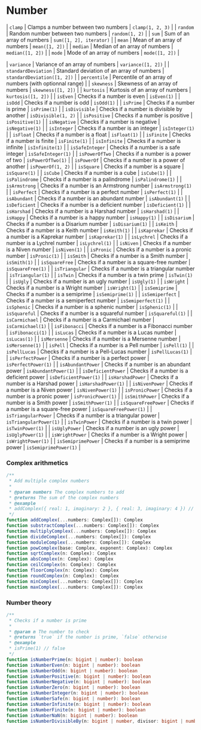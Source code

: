 # Number

| `clamp` | Clamps a number between two numbers | `clamp(1, 2, 3)` |
| `random` | Random number between two numbers | `random(1, 2)` |
| `sum` | Sum of an array of numbers | `sum([1, 2], iterator)` |
| `mean` | Mean of an array of numbers | `mean([1, 2])` |
| `median` | Median of an array of numbers | `median([1, 2])` |
| `mode` | Mode of an array of numbers | `mode([1, 2])` |

| `variance` | Variance of an array of numbers | `variance([1, 2])` |
| `standardDeviation` | Standard deviation of an array of numbers | `standardDeviation([1, 2])` |
| `percentile` | Percentile of an array of numbers (with optionnal range) |
| `skewness` | Skewness of an array of numbers | `skewness([1, 2])` |
| `kurtosis` | Kurtosis of an array of numbers | `kurtosis([1, 2])` |
| `isEven` | Checks if a number is even | `isEven(1)` |
| `isOdd` | Checks if a number is odd | `isOdd(1)` |
| `isPrime` | Checks if a number is prime | `isPrime(1)` |
| `isDivisible` | Checks if a number is divisible by another | `isDivisible(1, 2)` |
| `isPositive` | Checks if a number is positive | `isPositive(1)` |
| `isNegative` | Checks if a number is negative | `isNegative(1)` |
| `isInteger` | Checks if a number is an integer | `isInteger(1)` |
| `isFloat` | Checks if a number is a float | `isFloat(1)` |
| `isFinite` | Checks if a number is finite | `isFinite(1)` |
| `isInfinite` | Checks if a number is infinite | `isInfinite(1)` |
| `isSafeInteger` | Checks if a number is a safe integer | `isSafeInteger(1)` |
| `isPowerOfTwo` | Checks if a number is a power of two | `isPowerOfTwo(1)` |
| `isPowerOf` | Checks if a number is a power of another | `isPowerOf(1, 2)` |
| `isSquare` | Checks if a number is a square | `isSquare(1)` |
| `isCube` | Checks if a number is a cube | `isCube(1)` |
| `isPalindrome` | Checks if a number is a palindrome | `isPalindrome(1)` |
| `isArmstrong` | Checks if a number is an Armstrong number | `isArmstrong(1)` |
| `isPerfect` | Checks if a number is a perfect number | `isPerfect(1)` |
| `isAbundant` | Checks if a number is an abundant number | `isAbundant(1)` |
| `isDeficient` | Checks if a number is a deficient number | `isDeficient(1)` |
| `isHarshad` | Checks if a number is a Harshad number | `isHarshad(1)` |
| `isHappy` | Checks if a number is a happy number | `isHappy(1)` |
| `isDisarium` | Checks if a number is a Disarium number | `isDisarium(1)` |
| `isKeith` | Checks if a number is a Keith number | `isKeith(1)` |
| `isKaprekar` | Checks if a number is a Kaprekar number | `isKaprekar(1)` |
| `isLychrel` | Checks if a number is a Lychrel number | `isLychrel(1)` |
| `isNiven` | Checks if a number is a Niven number | `isNiven(1)` |
| `isPronic` | Checks if a number is a pronic number | `isPronic(1)` |
| `isSmith` | Checks if a number is a Smith number | `isSmith(1)` |
| `isSquareFree` | Checks if a number is a square-free number | `isSquareFree(1)` |
| `isTriangular` | Checks if a number is a triangular number | `isTriangular(1)` |
| `isTwin` | Checks if a number is a twin prime | `isTwin(1)` |
| `isUgly` | Checks if a number is an ugly number | `isUgly(1)` |
| `isWright` | Checks if a number is a Wright number | `isWright(1)` |
| `isSemiprime` | Checks if a number is a semiprime | `isSemiprime(1)` |
| `isSemiperfect` | Checks if a number is a semiperfect number | `isSemiperfect(1)` |
| `isSphenic` | Checks if a number is a sphenic number | `isSphenic(1)` |
| `isSquareful` | Checks if a number is a squareful number | `isSquareful(1)` |
| `isCarmichael` | Checks if a number is a Carmichael number | `isCarmichael(1)` |
| `isFibonacci` | Checks if a number is a Fibonacci number | `isFibonacci(1)` |
| `isLucas` | Checks if a number is a Lucas number | `isLucas(1)` |
| `isMersenne` | Checks if a number is a Mersenne number | `isMersenne(1)` |
| `isPell` | Checks if a number is a Pell number | `isPell(1)` |
| `isPellLucas` | Checks if a number is a Pell-Lucas number | `isPellLucas(1)` |
| `isPerfectPower` | Checks if a number is a perfect power | `isPerfectPower(1)` |
| `isAbundantPower` | Checks if a number is an abundant power | `isAbundantPower(1)` |
| `isDeficientPower` | Checks if a number is a deficient power | `isDeficientPower(1)` |
| `isHarshadPower` | Checks if a number is a Harshad power | `isHarshadPower(1)` |
| `isNivenPower` | Checks if a number is a Niven power | `isNivenPower(1)` |
| `isPronicPower` | Checks if a number is a pronic power | `isPronicPower(1)` |
| `isSmithPower` | Checks if a number is a Smith power | `isSmithPower(1)` |
| `isSquareFreePower` | Checks if a number is a square-free power | `isSquareFreePower(1)` |
| `isTriangularPower` | Checks if a number is a triangular power | `isTriangularPower(1)` |
| `isTwinPower` | Checks if a number is a twin power | `isTwinPower(1)` |
| `isUglyPower` | Checks if a number is an ugly power | `isUglyPower(1)` |
| `isWrightPower` | Checks if a number is a Wright power | `isWrightPower(1)` |
| `isSemiprimePower` | Checks if a number is a semiprime power | `isSemiprimePower(1)` |

### Complex arithmetics

```ts
/**
 * Add multiple complex numbers
 *
 * @param numbers The complex numbers to add
 * @returns The sum of the complex numbers
 * @example
 * addComplex({ real: 1, imaginary: 2 }, { real: 3, imaginary: 4 }) // { real: 4, imaginary: 6 }
 */
function addComplex(...numbers: Complex[]): Complex
function substractComplex(...numbers: Complex[]): Complex
function multiplyComplex(...numbers: Complex[]): Complex
function divideComplex(...numbers: Complex[]): Complex
function moduleComplex(...numbers: Complex[]): Complex
function powComplex(base: Complex, exponent: Complex): Complex
function sqrtComplex(n: Complex): Complex
function absComplex(n: Complex): Complex
function ceilComplex(n: Complex): Complex
function floorComplex(n: Complex): Complex
function roundComplex(n: Complex): Complex
function minComplex(...numbers: Complex[]): Complex
function maxComplex(...numbers: Complex[]): Complex
```

### Number theory

```ts
/**
 * Checks if a number is prime
 *
 * @param n The number to check
 * @returns `true` if the number is prime, `false` otherwise
 * @example
 * isPrime(1) // false
 */
function isNumberPrime(n: bigint | number): boolean
function isNumberEven(n: bigint | number): boolean
function isNumberOdd(n: bigint | number): boolean
function isNumberPositive(n: bigint | number): boolean
function isNumberNegative(n: bigint | number): boolean
function isNumberZero(n: bigint | number): boolean
function isNumberInteger(n: bigint | number): boolean
function isNumberSafe(n: bigint | number): boolean
function isNumberInfinite(n: bigint | number): boolean
function isNumberFinite(n: bigint | number): boolean
function isNumberNaN(n: bigint | number): boolean
function isNumberDivisibleBy(n: bigint | number, divisor: bigint | number): boolean
```

